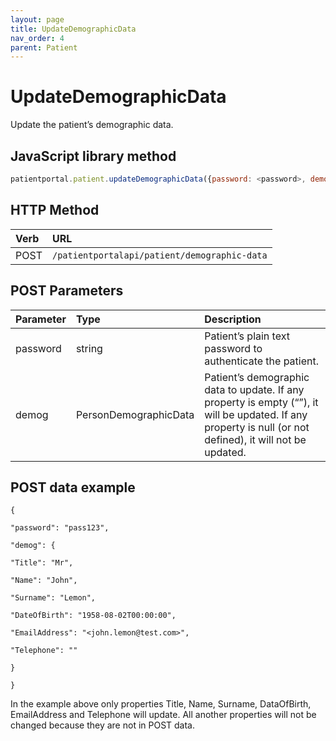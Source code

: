 ```yaml
---
layout: page
title: UpdateDemographicData
nav_order: 4
parent: Patient
---
```


# UpdateDemographicData

Update the patient’s demographic data.

## JavaScript library method

```javascript
patientportal.patient.updateDemographicData({password: <password>, demog: <demog>});
```

## HTTP Method

| Verb | URL                                               |
|:-----|:--------------------------------------------------|
| POST | `/patientportalapi/patient/demographic-data` |

## POST Parameters

| Parameter | Type   | Description                                                 |
|:----------|:-------|:------------------------------------------------------------|
| password | string | Patient’s plain text password to authenticate the patient. |
| demog | PersonDemographicData | Patient’s demographic data to update. If any property is empty (“”), it will be updated. If any property is null (or not defined), it will not be updated. |

## POST data example

```
{

"password": "pass123",

"demog": {

"Title": "Mr",

"Name": "John",

"Surname": "Lemon",

"DateOfBirth": "1958-08-02T00:00:00",

"EmailAddress": "<john.lemon@test.com>",

"Telephone": ""

}

}
```

In the example above only properties Title, Name, Surname, DataOfBirth, EmailAddress and Telephone will update. All another properties will not be changed because they are not in POST data.

